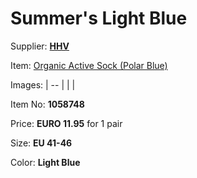 # Summer's Light Blue

Supplier: **[HHV](https://www.hhv.de)**

Item: [Organic Active Sock (Polar Blue)](https://www.hhv.de/shop/en/clothing/item/colorful-standard-organic-active-sock-polar-blue-1058748)

Images: 
| -- |
|  |

Item No: **1058748**

Price: **EURO 11.95** for 1 pair

Size: **EU 41-46**

Color: **Light Blue**
